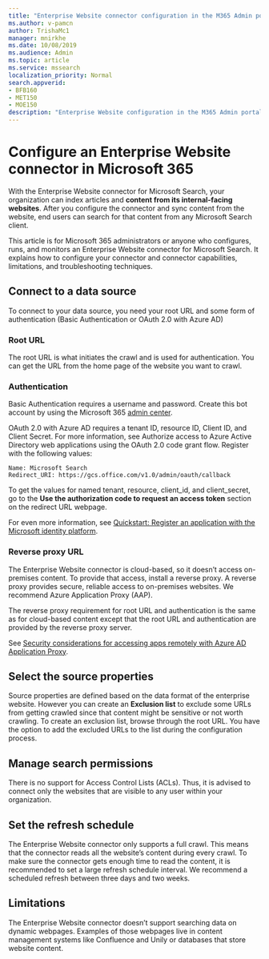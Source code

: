 ```yaml
---
title: "Enterprise Website connector configuration in the M365 Admin portal"
ms.author: v-pamcn
author: TrishaMc1
manager: mnirkhe
ms.date: 10/08/2019
ms.audience: Admin
ms.topic: article
ms.service: mssearch
localization_priority: Normal
search.appverid:
- BFB160
- MET150
- MOE150
description: "Enterprise Website configuration in the M365 Admin portal."
---
```


# Configure an Enterprise Website connector in Microsoft 365 

With the Enterprise Website connector for Microsoft Search, your organization can index articles and **content from its internal-facing websites**. After you configure the connector and sync content from the website, end users can search for that content from any Microsoft Search client.

This article is for Microsoft 365 administrators or anyone who configures, runs, and monitors an Enterprise Website connector for Microsoft Search. It explains how to configure your connector and connector capabilities, limitations, and troubleshooting techniques.  

## Connect to a data source 
To connect to your data source, you need your root URL and some form of authentication (Basic Authentication or OAuth 2.0 with Azure AD)

### Root URL
The root URL is what initiates the crawl and is used for authentication. You can get the URL from the home page of the website you want to crawl.

### Authentication 
Basic Authentication requires a username and password. Create this bot account by using the Microsoft 365 [admin center](https://admin.microsoft.com).

OAuth 2.0 with Azure AD requires a tenant ID, resource ID, Client ID, and Client Secret. 
For more information, see Authorize access to Azure Active Directory web applications using the OAuth 2.0 code grant flow. Register with the following values:

    Name: Microsoft Search
    Redirect_URI: https://gcs.office.com/v1.0/admin/oauth/callback

To get the values for named tenant, resource, client_id, and client_secret, go to the **Use the authorization code to request an access token** section on the redirect URL webpage.

For even more information, see [Quickstart: Register an application with the Microsoft identity platform](https://docs.microsoft.com/en-us/azure/active-directory/develop/quickstart-register-app).

### Reverse proxy URL 
The Enterprise Website connector is cloud-based, so it doesn’t access on-premises content. To provide that access, install a reverse proxy. A reverse proxy provides secure, reliable access to on-premises websites. We recommend Azure Application Proxy (AAP).

The reverse proxy requirement for root URL and authentication is the same as for cloud-based content except that the root URL and authentication are provided by the reverse proxy server.

See [Security considerations for accessing apps remotely with Azure AD Application Proxy](https://docs.microsoft.com/en-us/azure/active-directory/manage-apps/application-proxy-security).

## Select the source properties 
Source properties are defined based on the data format of the enterprise website. However you can create an **Exclusion list** to exclude some URLs from getting crawled since that content might be sensitive or not worth crawling. To create an exclusion list, browse through the root URL. You have the option to add the excluded URLs to the list during the configuration process.

## Manage search permissions 
There is no support for Access Control Lists (ACLs). Thus, it is advised to connect only the websites that are visible to any user within your organization.

## Set the refresh schedule
The Enterprise Website connector only supports a full crawl. This means that the connector reads all the website’s content during every crawl. To make sure the connector gets enough time to read the content, it is recommended to set a large refresh schedule interval. We recommend a scheduled refresh between three days and two weeks.

## Limitations 
The Enterprise Website connector doesn’t support searching data on dynamic webpages. Examples of those webpages live in content management systems like Confluence and Unily or databases that store website content.